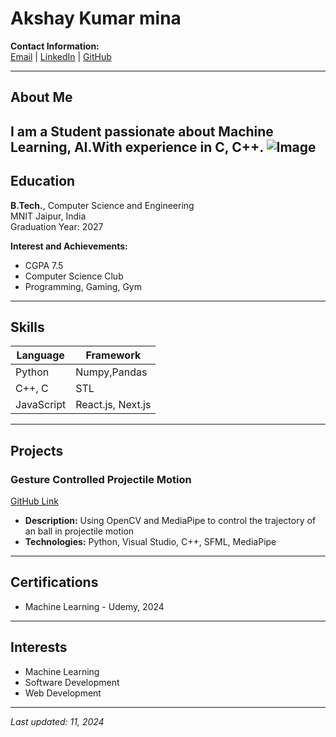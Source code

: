 

# Akshay Kumar mina

**Contact Information:**  
[Email](akshaymina47@gmail.com) | [LinkedIn](https://linkedin.com/in/ak47) | [GitHub](https://github.com/Akshay-kumar-mina)  

---

## About Me
I am a Student passionate about Machine Learning, AI.With experience in C, C++.
![Image](https://png.pngtree.com/element_our/20200609/ourlarge/pngtree-children-s-programming-education-image_2229580.jpg)
---

## Education
**B.Tech.**, Computer Science and Engineering  
	MNIT Jaipur, India  
	Graduation Year: 2027  

**Interest and Achievements:**  
- CGPA 7.5 
- Computer Science Club  
- Programming, Gaming, Gym

---

## Skills
|Language|Framework|
|---|---|
|Python|Numpy,Pandas|
|C++, C|STL|
|JavaScript|React.js, Next.js|

---

## Projects
### Gesture Controlled Projectile Motion  
[GitHub Link](https://github.com/yourusername/Projectile)  
- **Description:** Using OpenCV and MediaPipe to control the trajectory of an ball in projectile motion 
- **Technologies:** Python, Visual Studio, C++, SFML, MediaPipe

---

## Certifications
- Machine Learning - Udemy, 2024

---

## Interests
- Machine Learning
- Software Development
- Web Development

---

_Last updated: 11, 2024_





